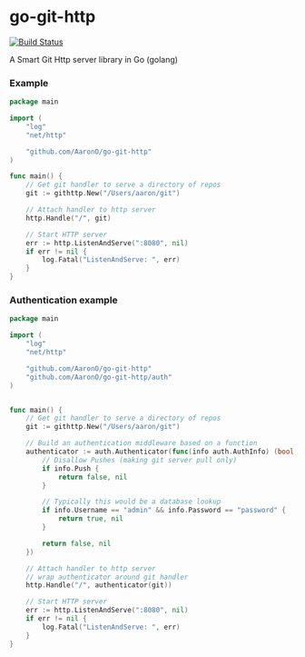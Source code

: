 go-git-http
===========

[![Build Status](https://travis-ci.org/AaronO/go-git-http.svg)](https://travis-ci.org/AaronO/go-git-http)

A Smart Git Http server library in Go (golang)

### Example

```go
package main

import (
    "log"
    "net/http"

    "github.com/AaronO/go-git-http"
)

func main() {
    // Get git handler to serve a directory of repos
    git := githttp.New("/Users/aaron/git")

    // Attach handler to http server
    http.Handle("/", git)

    // Start HTTP server
    err := http.ListenAndServe(":8080", nil)
    if err != nil {
        log.Fatal("ListenAndServe: ", err)
    }
}
```

### Authentication example

```go
package main

import (
    "log"
    "net/http"

    "github.com/AaronO/go-git-http"
    "github.com/AaronO/go-git-http/auth"
)


func main() {
    // Get git handler to serve a directory of repos
    git := githttp.New("/Users/aaron/git")

    // Build an authentication middleware based on a function
    authenticator := auth.Authenticator(func(info auth.AuthInfo) (bool, error) {
        // Disallow Pushes (making git server pull only)
        if info.Push {
            return false, nil
        }

        // Typically this would be a database lookup
        if info.Username == "admin" && info.Password == "password" {
            return true, nil
        }

        return false, nil
    })

    // Attach handler to http server
    // wrap authenticator around git handler
    http.Handle("/", authenticator(git))

    // Start HTTP server
    err := http.ListenAndServe(":8080", nil)
    if err != nil {
        log.Fatal("ListenAndServe: ", err)
    }
}
```

